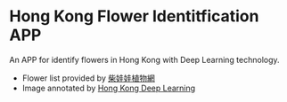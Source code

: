 # Hong Kong Flower Identitfication APP
An APP for identify flowers in Hong Kong with Deep Learning technology.

- Flower list provided by [柴娃娃植物網](https://www.facebook.com/groups/cwwHKplant/)
- Image annotated by [Hong Kong Deep Learning](https://www.facebook.com/groups/170776840085989/) 
